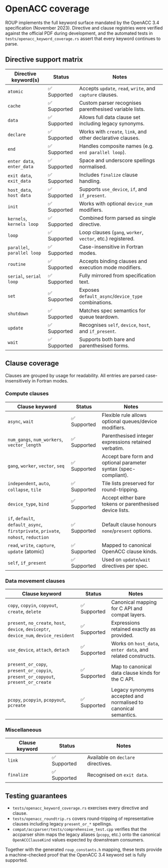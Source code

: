# OpenACC coverage

ROUP implements the full keyword surface mandated by the OpenACC 3.4
specification (November 2023). Directive and clause registries were verified
against the official PDF during development, and the automated tests in
`tests/openacc_keyword_coverage.rs` assert that every keyword continues to parse.

## Directive support matrix

| Directive keyword(s) | Status | Notes |
| --- | --- | --- |
| `atomic` | ✅ Supported | Accepts `update`, `read`, `write`, and `capture` clauses. |
| `cache` | ✅ Supported | Custom parser recognises parenthesised variable lists. |
| `data` | ✅ Supported | Allows full data clause set including legacy synonyms. |
| `declare` | ✅ Supported | Works with `create`, `link`, and other declarative clauses. |
| `end` | ✅ Supported | Handles composite names (e.g. `end parallel loop`). |
| `enter data`, `enter_data` | ✅ Supported | Space and underscore spellings normalised. |
| `exit data`, `exit_data` | ✅ Supported | Includes `finalize` clause handling. |
| `host_data`, `host data` | ✅ Supported | Supports `use_device`, `if`, and `if_present`. |
| `init` | ✅ Supported | Works with optional `device_num` modifiers. |
| `kernels`, `kernels loop` | ✅ Supported | Combined form parsed as single directive. |
| `loop` | ✅ Supported | Loop clauses (`gang`, `worker`, `vector`, etc.) registered. |
| `parallel`, `parallel loop` | ✅ Supported | Case-insensitive in Fortran modes. |
| `routine` | ✅ Supported | Accepts binding clauses and execution mode modifiers. |
| `serial`, `serial loop` | ✅ Supported | Fully mirrored from specification text. |
| `set` | ✅ Supported | Exposes `default_async`/`device_type` combinations. |
| `shutdown` | ✅ Supported | Matches spec semantics for queue teardown. |
| `update` | ✅ Supported | Recognises `self`, `device`, `host`, and `if_present`. |
| `wait` | ✅ Supported | Supports both bare and parenthesised forms. |

## Clause coverage

Clauses are grouped by usage for readability. All entries are parsed case-
insensitively in Fortran modes.

### Compute clauses

| Clause keyword | Status | Notes |
| --- | --- | --- |
| `async`, `wait` | ✅ Supported | Flexible rule allows optional queues/device modifiers. |
| `num_gangs`, `num_workers`, `vector_length` | ✅ Supported | Parenthesised integer expressions retained verbatim. |
| `gang`, `worker`, `vector`, `seq` | ✅ Supported | Accept bare form and optional parameter syntax (spec-compliant). |
| `independent`, `auto`, `collapse`, `tile` | ✅ Supported | Tile lists preserved for round-tripping. |
| `device_type`, `bind` | ✅ Supported | Accept either bare tokens or parenthesised device lists. |
| `if`, `default`, `default_async`, `firstprivate`, `private`, `nohost`, `reduction` | ✅ Supported | Default clause honours `none`/`present` options. |
| `read`, `write`, `capture`, `update` (atomic) | ✅ Supported | Mapped to canonical OpenACC clause kinds. |
| `self`, `if_present` | ✅ Supported | Used on `update`/`wait` directives per spec. |

### Data movement clauses

| Clause keyword | Status | Notes |
| --- | --- | --- |
| `copy`, `copyin`, `copyout`, `create`, `delete` | ✅ Supported | Canonical mapping for C API and compat layers. |
| `present`, `no_create`, `host`, `device`, `deviceptr`, `device_num`, `device_resident` | ✅ Supported | Expressions retained exactly as provided. |
| `use_device`, `attach`, `detach` | ✅ Supported | Works on `host_data`, `enter data`, and related constructs. |
| `present_or_copy`, `present_or_copyin`, `present_or_copyout`, `present_or_create` | ✅ Supported | Map to canonical data clause kinds for the C API. |
| `pcopy`, `pcopyin`, `pcopyout`, `pcreate` | ✅ Supported | Legacy synonyms accepted and normalised to canonical semantics. |

### Miscellaneous

| Clause keyword | Status | Notes |
| --- | --- | --- |
| `link` | ✅ Supported | Available on `declare` directives. |
| `finalize` | ✅ Supported | Recognised on `exit data`. |

## Testing guarantees

- `tests/openacc_keyword_coverage.rs` exercises every directive and clause.
- `tests/openacc_roundtrip.rs` covers round-tripping of representative clauses
  including legacy `present_or_*` spellings.
- `compat/accparser/tests/comprehensive_test.cpp` verifies that the accparser
  shim maps the legacy aliases (`pcopy`, etc.) onto the canonical
  `OpenACCClauseKind` values expected by downstream consumers.

Together with the generated `roup_constants.h` mapping, these tests provide a
machine-checked proof that the OpenACC 3.4 keyword set is fully supported.
